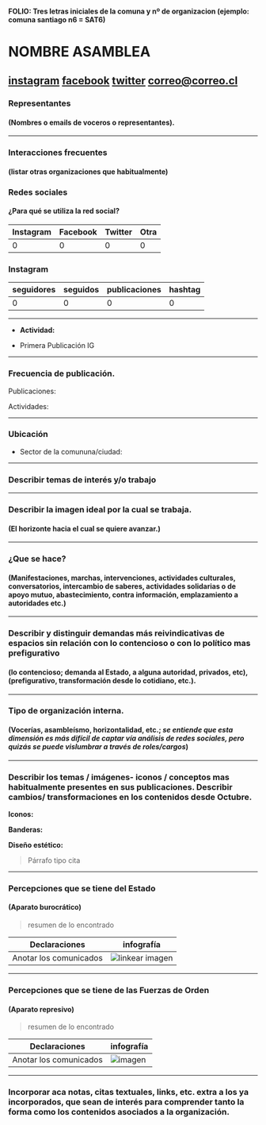 #### FOLIO: Tres letras iniciales de la comuna y nº de organizacion (ejemplo: comuna santiago n6 = SAT6)
# NOMBRE ASAMBLEA

[instagram]()
[facebook]()
[twitter]()
<correo@correo.cl>
---

### Representantes
#### (Nombres o emails de voceros o representantes).

---
### Interacciones frecuentes
#### (listar otras organizaciones que habitualmente)

### Redes sociales
#### ¿Para qué se utiliza la red social?
| Instagram | Facebook | Twitter | Otra 
|---|---|---|---|
|0|0|0| 0|

### **Instagram**
| seguidores | seguidos | publicaciones | hashtag 
|---|---|---|---|
|0|0|0| 0

---

* **Actividad:**   

* Primera Publicación IG

---
### Frecuencia de publicación.

Publicaciones:

Actividades:

---
### Ubicación
* Sector de la comununa/ciudad:

---
### Describir temas de interés y/o trabajo

---
### Describir la imagen ideal por la cual se trabaja.
#### (El horizonte hacia el cual se quiere avanzar.)

---
### ¿Que se hace?
#### (Manifestaciones, marchas, intervenciones, actividades culturales, conversatorios, intercambio de saberes, actividades solidarias o de apoyo mutuo, abastecimiento, contra información, emplazamiento a autoridades etc.)

---
### Describir y distinguir demandas más reivindicativas de espacios sin relación con lo contencioso o con lo político mas prefigurativo
#### (lo contencioso; demanda al Estado, a alguna autoridad, privados, etc), (prefigurativo, transformación desde lo cotidiano, etc.).

---
### Tipo de organización interna.
#### (Vocerías, asambleísmo, horizontalidad, etc.; *se entiende que esta dimensión es más difícil de captar vía análisis de redes sociales, pero quizás se puede vislumbrar a través de roles/cargos*)

---
### Describir los temas / imágenes- iconos / conceptos mas habitualmente presentes en sus publicaciones. Describir cambios/ transformaciones en los contenidos desde Octubre.

**Iconos:**

**Banderas:**

**Diseño estético:**

> Párrafo tipo cita 

---
### Percepciones que se tiene del Estado
#### (Aparato burocrático)
> resumen de lo encontrado

| Declaraciones | infografía | 
|---|---|
|Anotar los comunicados | ![linkear imagen]() |

---
### Percepciones que se tiene de las Fuerzas de Orden
#### (Aparato represivo)
> resumen de lo encontrado

| Declaraciones | infografía | 
|---|---|
|Anotar los comunicados | ![imagen]() |


---
### Incorporar aca notas, citas textuales, links, etc. extra a los ya incorporados, que sean de interés para comprender tanto la forma como los contenidos asociados a la organización.